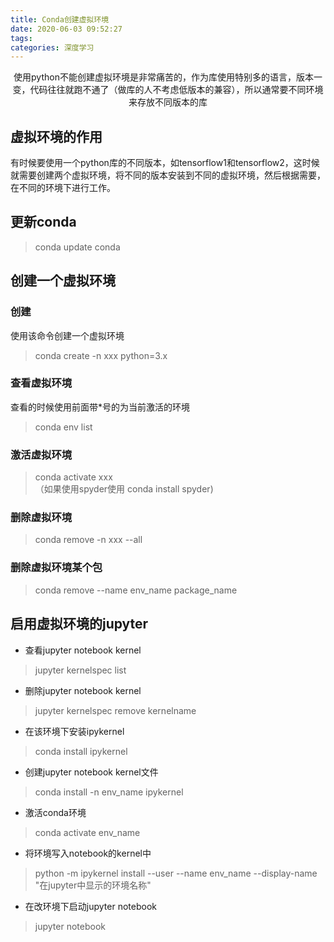 ```yaml
---
title: Conda创建虚拟环境
date: 2020-06-03 09:52:27
tags:
categories: 深度学习
---
```

<p align="center">
    使用python不能创建虚拟环境是非常痛苦的，作为库使用特别多的语言，版本一变，代码往往就跑不通了（做库的人不考虑低版本的兼容），所以通常要不同环境来存放不同版本的库
</p>

<!--more-->

## 虚拟环境的作用

有时候要使用一个python库的不同版本，如tensorflow1和tensorflow2，这时候就需要创建两个虚拟环境，将不同的版本安装到不同的虚拟环境，然后根据需要，在不同的环境下进行工作。
## 更新conda
> conda update conda

## 创建一个虚拟环境
### 创建
使用该命令创建一个虚拟环境

> conda create -n xxx python=3.x
### 查看虚拟环境
查看的时候使用前面带*号的为当前激活的环境

> conda env list
### 激活虚拟环境
> conda activate xxx  
（如果使用spyder使用 conda install spyder)
### 删除虚拟环境
> conda remove -n xxx --all
### 删除虚拟环境某个包
> conda remove --name env_name package_name
## 启用虚拟环境的jupyter
* 查看jupyter notebook kernel
> jupyter kernelspec list
* 删除jupyter notebook kernel
> jupyter kernelspec remove kernelname
* 在该环境下安装ipykernel
> conda install ipykernel
* 创建jupyter notebook kernel文件
> conda install -n env_name ipykernel
* 激活conda环境
> conda activate env_name
* 将环境写入notebook的kernel中
> python -m ipykernel install --user --name env_name --display-name "在jupyter中显示的环境名称"
* 在改环境下启动jupyter notebook
> jupyter notebook